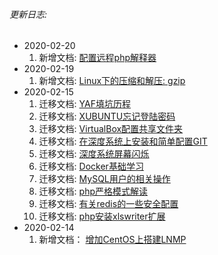###### 更新日志:
* 2020-02-20
  1. 新增文档: [配置远程php解释器](/php/配置远程php解释器.md)
* 2020-02-19
  1. 新增文档: [Linux下的压缩和解压: gzip](/linux/Linux下的压缩和解压.md?id=gzip)
* 2020-02-15
  1. 迁移文档: [YAF填坑历程](/php/YAF填坑历程.md)
  2. 迁移文档: [XUBUNTU忘记登陆密码](/others/XUBUNTU忘记登陆密码.md)
  3. 迁移文档: [VirtualBox配置共享文件夹](/others/VirtualBox配置共享文件夹.md)
  4. 迁移文档: [在深度系统上安装和简单配置GIT](/others/在深度系统上安装和简单配置GIT.md)
  5. 迁移文档: [深度系统屏幕闪烁](/others/深度系统屏幕闪烁.md)
  6. 迁移文档: [Docker基础学习](/others/Docker基础学习.md)
  7. 迁移文档: [MySQL用户的相关操作](/others/MySQL用户的相关操作.md)
  8. 迁移文档: [php严格模式解读](/others/php严格模式解读.md)
  9. 迁移文档: [有关redis的一些安全配置](/redis/有关redis的一些安全配置.md)
  10. 迁移文档: [php安装xlswriter扩展](/php/php安装xlswriter扩展.md)
* 2020-02-14
   1. 新增文档： [增加CentOS上搭建LNMP](/php/环境搭建.md?id=在cenos上搭建lnmp环境)
